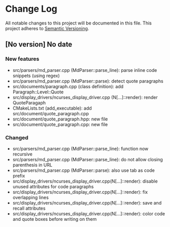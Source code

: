 # Change Log

All notable changes to this project will be documented in this file.
This project adheres to [Semantic Versioning](http://semver.org/).

## [No version] No date

### New features

* src/parsers/md_parser.cpp (MdParser::parse_line): parse inline code snippets (using regex)
* src/parsers/md_parser.cpp (MdParser::parse): detect quote paragraphs
* src/documents/paragraph.cpp (class definition): add Paragraph::Level::Quote
* src/display_drivers/ncurses_display_driver.cpp (N[...]::render): render QuoteParagaph
* CMakeLists.txt (add_executable): add src/document/quote_paragraph.cpp
* src/document/quote_paragraph.hpp: new file
* src/document/quote_paragraph.cpp: new file

### Changed

* src/parsers/md_parser.cpp (MdParser::parse_line): function now recursive
* src/parsers/md_parser.cpp (MdParser::parse_line): do not allow closing parenthesis in URL
* src/parsers/md_parser.cpp (MdParser::parse): also use tab as code prefix
* src/display_drivers/ncurses_display_driver.cpp(N[...]::render): disable unused attributes
for code paragraphs
* src/display_drivers/ncurses_display_driver.cpp(N[...]::render): fix overlapping lines
* src/display_drivers/ncurses_display_driver.cpp(N[...]::render): save and recall attributes
* src/display_drivers/ncurses_display_driver.cpp(N[...]::render): color code and quote boxes
before writing on them
